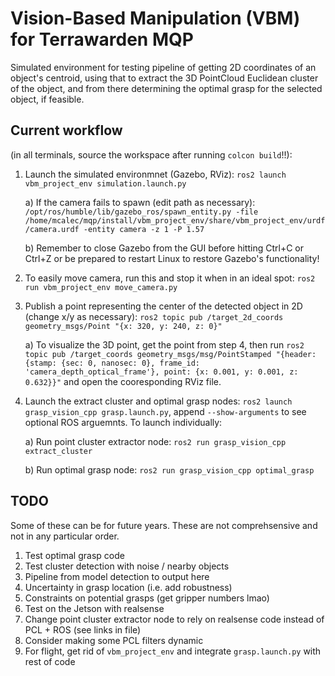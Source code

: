 # Vision-Based Manipulation (VBM) for Terrawarden MQP
Simulated environment for testing pipeline of getting 2D coordinates of an object's centroid, using that to extract the 3D PointCloud Euclidean cluster of the object, and from there determining the optimal grasp for the selected object, if feasible.

## Current workflow 
(in all terminals, source the workspace after running `colcon build`!!):
1) Launch the simulated environmnet (Gazebo, RViz): `ros2 launch vbm_project_env simulation.launch.py`
   
   a) If the camera fails to spawn (edit path as necessary): `/opt/ros/humble/lib/gazebo_ros/spawn_entity.py -file /home/mcalec/mqp/install/vbm_project_env/share/vbm_project_env/urdf/camera.urdf -entity camera -z 1 -P 1.57`

    b) Remember to close Gazebo from the GUI before hitting Ctrl+C or Ctrl+Z or be prepared to restart Linux to restore Gazebo's functionality!
2) To easily move camera, run this and stop it when in an ideal spot: `ros2 run vbm_project_env move_camera.py`
3) Publish a point representing the center of the detected object in 2D (change x/y as necessary): `ros2 topic pub /target_2d_coords geometry_msgs/Point "{x: 320, y: 240, z: 0}"`

    a) To visualize the 3D point, get the point from step 4, then run `ros2 topic pub /target_coords geometry_msgs/msg/PointStamped "{header: {stamp: {sec: 0, nanosec: 0}, frame_id: 'camera_depth_optical_frame'}, point: {x: 0.001, y: 0.001, z: 0.632}}"` and open the cooresponding RViz file.
4) Launch the extract cluster and optimal grasp nodes: `ros2 launch grasp_vision_cpp grasp.launch.py`, append `--show-arguments` to see optional ROS arguemnts. To launch individually: 

    a) Run point cluster extractor node: `ros2 run grasp_vision_cpp extract_cluster`

    b) Run optimal grasp node: `ros2 run grasp_vision_cpp optimal_grasp`

## TODO
Some of these can be for future years. These are not comprehsensive and not in any particular order. 
1) Test optimal grasp code
2) Test cluster detection with noise / nearby objects
3) Pipeline from model detection to output here
4) Uncertainty in grasp location (i.e. add robustness)
5) Constraints on potential grasps (get gripper numbers lmao)
6) Test on the Jetson with realsense
7) Change point cluster extractor node to rely on realsense code instead of PCL + ROS (see links in file)
8) Consider making some PCL filters dynamic
9) For flight, get rid of `vbm_project_env` and integrate `grasp.launch.py` with rest of code